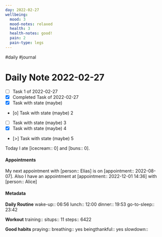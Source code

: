 ```yaml
---
day: 2022-02-27
wellbeing:
  mood: 3
  mood-notes: relaxed
  health: 3
  health-notes: good!
  pain: 2
  pain-type: legs
---
```

#daily #journal

# Daily Note 2022-02-27

- [ ] Task 1 of 2022-02-27
- [x] Completed Task of 2022-02-27
- [x] Task with state (maybe)
- [o] Task with state (maybe) 2
- [ ] Task with state (maybe) 3
- [x] Task with state (maybe) 4
- [>] Task with state (maybe) 5

Today I ate [icecream:: 0] and [buns:: 0].

#### Appointments
My next appointment with [person:: Elias] is on [appointment:: 2022-08-07].
Also I have an appointment at [appointment:: 2022-12-01 14:36] with [person:: Alice]

#### Metadata

**Daily Routine**
wake-up:: 06:56
lunch:: 12:00
dinner:: 19:53
go-to-sleep:: 23:42

**Workout**
training:: 
situps:: 11
steps:: 6422

**Good habits**
praying:: 
breathing:: yes
beingthankful:: yes
slowdown:: 
